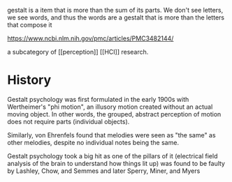 gestalt is a item that is more than the sum of its parts. We don't see letters, we see words, and thus the words are a gestalt that is more than the letters that compose it

https://www.ncbi.nlm.nih.gov/pmc/articles/PMC3482144/

a subcategory of [[perception]] [[HCI]] research. 

# History

Gestalt psychology was first formulated in the early 1900s with Wertheimer's "phi motion", an illusory motion created without an actual moving object. In other words, the grouped, abstract perception of motion does not require parts (individual objects).

Similarly, von Ehrenfels found that melodies were seen as "the same" as other melodies, despite no individual notes being the same.

Gestalt psychology took a big hit as one of the pillars of it (electrical field analysis of the brain to understand how things lit up) was found to be faulty by Lashley, Chow, and Semmes and later Sperry, Miner, and Myers
